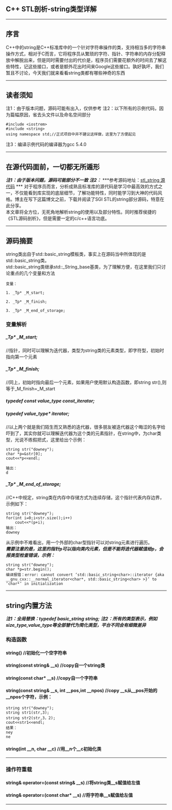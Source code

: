 ## C++ STL剖析-string类型详解
***
## 序言
C++中的string是C++标准库中的一个针对字符串操作的类，支持相当多的字符串操作方式，相对于C而言，它将程序员从繁琐的字符、指针、字符串的内存分配释放中解脱出来，但是同时需要付出的代价是，程序员们需要花额外的时间去了解这些特性，记这些接口，或者是额外花出时间来Google这些接口。孰好孰坏，我们暂且不讨论，今天我们就来看看string类都有哪些神奇的东西
***

## 读者须知  
注1：由于版本问题，源码可能有出入，仅供参考
注2：以下所有的示例代码，因为篇幅原因，省去头文件以及命名空间部分

    #include <iostrem>
    #include <string>
    using namespace std;//正式项目中并不建议这样做，这里为了方便起见
注3：编译示例代码的编译器为gcc 5.4.0
***
## 在源代码面前，一切都无所遁形
***注1：由于版本问题，源码可能部分不一致***
***注2：***
***参考源码地址：[stl_string 源代码](https://github.com/HelloWorldYanGang/STL-source-code) ***
对于程序员而言，分析成熟且标准库的源代码是学习中最高效的方式之一，不仅能看到库实现的底层细节，了解功能特性，同时能学习到大神的代码风格。博主在写下这篇博文之前，下载并阅读了SGI STL的string部分源码，特意在此分享。  
本文章将全方位，无死角地解析string的使用以及部分特性。同时推荐侯捷的《STL源码剖析》，但是需要一定的c/c++语言功底。
***
## 源码摘要  
string类出自于std::basic_string模板类，事实上在源码当中所体现的是std::basic_string类。  
std::basic_string类继承std::_String_base基类，为了理解方便，在这里我们只讨论重点的几个变量和方法

    变量：  
    
    1. _Tp* _M_start;   
    
    2. _Tp* _M_finish;  
    
    3. _Tp* _M_end_of_storage;   
    
    

### 变量解析  
#####  _Tp* _M_start;   
//指针，同时可以理解为迭代器，类型为string类的元素类型，即字符型，初始时指向第一个元素  
#####  _Tp* _M_finish;  
//同上，初始时指向最后一个元素，如果用户使用默认构造函数，即string str(),则等于_M_finish=_M_start 

##### typedef const value_type        const_iterator;  
##### typedef value_type*            iterator;  
//以上两个就是我们陌生而又熟悉的迭代器，很多朋友被迭代器这个晦涩的名字给吓到了，其实你就可以理解迭代器为这个类的元素指针，在string中，为char类型，光说不练假把式，这里给出个示例：

    string str("downey");
	char *p=&str[0];
	cout<<*p<<endl;

    输出：  
    d
##### _Tp* _M_end_of_storage; 
//C++中规定，string类在内存中存储方式为连续存储，这个指针代表内存边界，示例如下：

    string str("downey");
	for(int i=0;i<str.size();i++)
		cout<<*(p+i);
    输出：  
    downey
从示例中不难看出，用一个外部的char型指针可以对string元素进行遍历。  
***需要注意的是，这里的指针p可以指向类内元素，但是不能将迭代器赋值给p，会报类型检查错误，示例：***

    string str("downey");
	char *p=str.begin();  
    编译报错：error: cannot convert ‘std::basic_string<char>::iterator {aka __gnu_cxx::__normal_iterator<char*, std::basic_string<char> >}’ to ‘char*’ in initialization
 

***
## string内置方法
***注1：全局替换：typedef basic_string string;***
***注2：所有的类型表示，例如size_type,value_type等全部替代为简化类型，平台不同会有细微差异***
### 构造函数
#### string()   //初始化一个空字符串
#### string(const string& __s) //copy自一个string类
#### string(const char* __s) //copy自一个字符串
#### string(const string& __s, int __pos,int __npos) //copy __s从__pos开始的__npos个字符，示例：

    string str("downey");
	string str1(str,3);
    string str2(str,3，2);	
	cout<<str1<<endl;
    结果：
    ney
    ne
#### string(int __n, char __c) //用__n个__c初始化类
***

### 操作符重载
#### string& operator=(const string& __s) //将string类__s赋值给左值
#### string& operator=(const char* __s)   //将字符串__s赋值给左值

***

